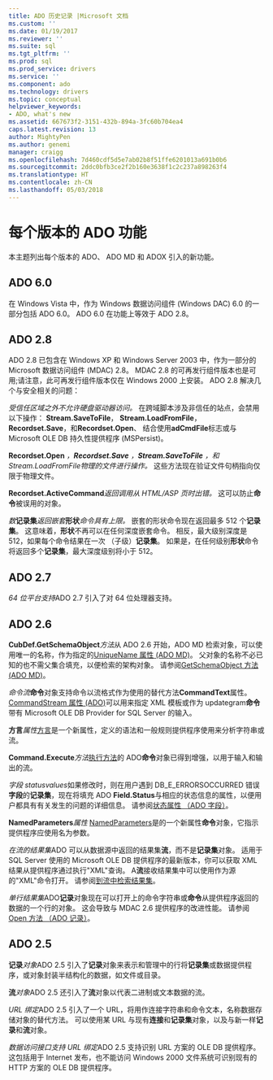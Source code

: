 ```yaml
---
title: ADO 历史记录 |Microsoft 文档
ms.custom: ''
ms.date: 01/19/2017
ms.reviewer: ''
ms.suite: sql
ms.tgt_pltfrm: ''
ms.prod: sql
ms.prod_service: drivers
ms.service: ''
ms.component: ado
ms.technology: drivers
ms.topic: conceptual
helpviewer_keywords:
- ADO, what's new
ms.assetid: 667673f2-3151-432b-894a-3fc60b704ea4
caps.latest.revision: 13
author: MightyPen
ms.author: genemi
manager: craigg
ms.openlocfilehash: 7d460cdf5d5e7ab02b8f51ffe6201013a691b0b6
ms.sourcegitcommit: 2ddc0bfb3ce2f2b160e3638f1c2c237a898263f4
ms.translationtype: HT
ms.contentlocale: zh-CN
ms.lasthandoff: 05/03/2018
---
```

# <a name="ado-features-for-each-release"></a>每个版本的 ADO 功能
本主题列出每个版本的 ADO、 ADO MD 和 ADOX 引入的新功能。

## <a name="ado-60"></a>ADO 6.0
 在 Windows Vista 中，作为 Windows 数据访问组件 (Windows DAC) 6.0 的一部分包括 ADO 6.0。 ADO 6.0 在功能上等效于 ADO 2.8。

## <a name="ado-28"></a>ADO 2.8
 ADO 2.8 已包含在 Windows XP 和 Windows Server 2003 中，作为一部分的 Microsoft 数据访问组件 (MDAC) 2.8。 MDAC 2.8 的可再发行组件版本也是可用;请注意，此可再发行组件版本仅在 Windows 2000 上安装。 ADO 2.8 解决几个与安全相关的问题：

 *受信任区域之外不允许硬盘驱动器访问。*
在跨域脚本涉及非信任的站点，会禁用以下操作： **Stream.SaveToFile**， **Stream.LoadFromFile**， **Recordset.Save**，和**Recordset.Open**、 结合使用**adCmdFile**标志或与 Microsoft OLE DB 持久性提供程序 (MSPersist)。

 **Recordset.Open** *，***Recordset.Save** *，***Stream.SaveToFile** *，和***Stream.LoadFromFile***物理的文件进行操作。*
这些方法现在验证文件句柄指向仅限于物理文件。

 **Recordset.ActiveCommand***返回调用从 HTML/ASP 页时出错。*
这可以防止**命令**被误用的对象。

 *数***记录集***返回嵌套***形状***命令具有上限。*
嵌套的形状命令现在返回最多 512 个**记录集**。 这意味着，**形状**不再可以在任何深度嵌套命令。 相反，最大级别深度是 512，如果每个命令结果在一次 （子级）**记录集**。 如果是，在任何级别**形状**命令将返回多个**记录集**，最大深度级别将小于 512。

## <a name="ado-27"></a>ADO 2.7
 *64 位平台支持*ADO 2.7 引入了对 64 位处理器支持。

## <a name="ado-26"></a>ADO 2.6
 **CubDef.GetSchemaObject***方法*从 ADO 2.6 开始，ADO MD 检索对象，可以使用唯一的名称，作为指定的[UniqueName 属性 (ADO MD)](../../ado/reference/ado-md-api/uniquename-property-ado-md.md)。 父对象的名称不必已知的也不需父集合填充，以便检索的架构对象。 请参阅[GetSchemaObject 方法 (ADO MD)](../../ado/reference/ado-md-api/getschemaobject-method-ado-md.md)。

 *命令流***命令**对象支持命令以流格式作为使用的替代方法**CommandText**属性。 [CommandStream 属性 (ADO)](../../ado/reference/ado-api/commandstream-property-ado.md)可以用来指定 XML 模板或作为 updategram**命令**带有 Microsoft OLE DB Provider for SQL Server 的输入。

 **方言***属性*[方言](../../ado/reference/ado-api/dialect-property.md)是一个新属性，定义的语法和一般规则提供程序使用来分析字符串或流。

 **Command.Execute***方法*[执行方法](../../ado/reference/ado-api/execute-method-ado-command.md)的 ADO**命令**对象已得到增强，以用于输入和输出的流。

 *字段 statusvalues*如果修改时，则在用户遇到 DB_E_ERRORSOCCURRED 错误**字段**的**记录集**，现在将填充 ADO **Field.Status**与相应的状态信息的属性，以便用户都具有有关发生的问题的详细信息。 请参阅[状态属性 （ADO 字段）](../../ado/reference/ado-api/status-property-ado-field.md)。

 **NamedParameters***属性* [NamedParameters](../../ado/reference/ado-api/namedparameters-property-ado.md)是的一个新属性**命令**对象，它指示提供程序应使用名为参数。

 *在流的结果集*ADO 可以从数据源中返回的结果集**流**，而不是**记录集**对象。 适用于 SQL Server 使用的 Microsoft OLE DB 提供程序的最新版本，你可以获取 XML 结果从提供程序通过执行"XML"查询。 A**流**接收结果集中可以使用作为源的"XML"命令打开。 请参阅[到流中检索结果集](../../ado/guide/data/retrieving-resultsets-into-streams.md)。

 *单行结果集*ADO**记录**对象现在可以打开上的命令字符串或**命令**从提供程序返回的数据的一个行的对象。 这会导致与 MDAC 2.6 提供程序的改进性能。 请参阅[Open 方法 （ADO 记录）](../../ado/reference/ado-api/open-method-ado-record.md)。

## <a name="ado-25"></a>ADO 2.5
 **记录***对象*ADO 2.5 引入了**记录**对象来表示和管理中的行将**记录集**或数据提供程序，或对象封装半结构化的数据，如文件或目录。

 **流***对象*ADO 2.5 还引入了**流**对象以代表二进制或文本数据的流。

 *URL 绑定*ADO 2.5 引入了一个 URL，将用作连接字符串和命令文本，名称数据存储对象的替代方法。 可以使用某 URL 与现有**连接**和**记录集**对象，以及与新一样**记录**和**流**对象。

 *数据访问接口支持 URL 绑定*ADO 2.5 支持识别 URL 方案的 OLE DB 提供程序。 这包括用于 Internet 发布，也不能访问 Windows 2000 文件系统可识别现有的 HTTP 方案的 OLE DB 提供程序。
